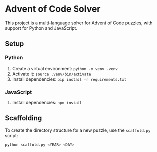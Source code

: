 # Advent of Code Solver

This project is a multi-language solver for Advent of Code puzzles, with support for Python and JavaScript.

## Setup

### Python

1.  Create a virtual environment: `python -m venv .venv`
2.  Activate it: `source .venv/bin/activate`
3.  Install dependencies: `pip install -r requirements.txt`

### JavaScript

1.  Install dependencies: `npm install`

## Scaffolding

To create the directory structure for a new puzzle, use the `scaffold.py` script:

```bash
python scaffold.py <YEAR> <DAY>
```
